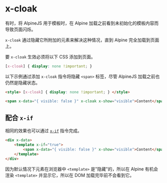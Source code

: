 # x-cloak

有时，将 AlpineJS 用于模板时，在 Alpine 加载之前看到未初始化的模板内容而导致页面闪烁。

`x-cloak` 通过隐藏它所附加的元素来解决这种情况，直到 Alpine 完全加载到页面上。

要 `x-cloak` 生效必须将以下 CSS 添加到页面。

```css
[x-cloak] { display: none !important; }
```

以下示例通过添加 `x-cloak` 指令将隐藏 `<span>` 标签，尽管 AlpineJS 加载之前也仍然是隐藏状态。

```html
<style> [x-cloak] { display: none !important; } </style>

<span x-data="{ visible: false }" x-cloak x-show="visible">Content</span>
```


## 配合 `x-if`

相同的效果也可以通过 [`x-if`](x-if.md) 指令完成。

```html
<div x-data>
    <template x-if="true">
        <span x-data="{ visible: false }" x-show="visible">Content</span>
    </template>
</div>
```

因为默认情况下元素在浏览器中 `<template>` 是"隐藏"的，所以在 Alpine 有机会渲染 `<template>` 并显示它，所以在 DOM 加载完毕前不会看到它。